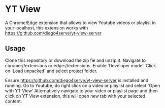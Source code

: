 # YT View
A Chrome/Edge extension that allows to view Youtube videos or playlist in your localhost, this extension works with https://github.com/diego4serve/yt-view-server

## Usage
Clone this repository or download the zip fie and unzip it. 
Navigate to chrome://extensions or edge://extensions. Enable 'Developer mode'.
Click on 'Load unpacked' and select project folder.

Ensure https://github.com/diego4serve/yt-view-server is installed and running.
Go to Youtube, do right click on a video or playlist and select 'Open with YT View'
Alternatively navigate to your video or playlist page and then click on YT View extension, this will open new tab with your selected content.

